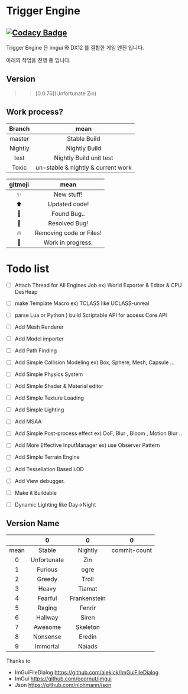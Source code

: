 # Trigger Engine 

## [![Codacy Badge](https://api.codacy.com/project/badge/Grade/a1dc6b1d49334d82a047f052b49521ff)](https://www.codacy.com/app/ToxicTrigger/trigger?utm_source=github.com&amp;utm_medium=referral&amp;utm_content=ToxicTrigger/trigger&amp;utm_campaign=Badge_Grade)

Trigger Engine 은 imgui 와 DX12 를 결합한 게임 엔진 입니다.

아래의 작업을 진행 중 입니다. 

## Version
>>[0.0.76](Unfortunate Zin)

## Work process?

| Branch  |                mean                |
| :-----: | :--------------------------------: |
| master  |            Stable Build            |
| Nightly |           Nightly Build            |
|   test  |      Nightly Build unit test       |
|  Toxic  | un-stable & nightly & current work |

|    gitmoji     |          mean           |
| :------------: | :---------------------: |
|   :sparkles:   |       New stuff!        |
|   :arrow_up:   |      Updated code!      |
|     :bug:      |       Found Bug..       |
|    :wrench:    |      Resolved Bug!      |
|     :fire:     | Removing code or Files! |
| :construction: |    Work in progress.    |

# Todo list

- [ ] Attach Thread for All Engines Job ex) World Exporter & Editor & CPU DesHeap 
- [ ] make Template Macro ex) TCLASS like UCLASS-unreal
- [ ] parse Lua or Python ) build Scriptable API for access Core API
- [ ] Add Mesh Renderer 
- [ ] Add Model importer
- [ ] Add Path Finding 
- [ ] Add Simple Collision Modeling ex) Box, Sphere, Mesh, Capsule ... 
- [ ] Add Simple Physics System
- [ ] Add Simple Shader & Material editor
- [ ] Add Simple Texture Loading 
- [ ] Add Simple Lighting 
- [ ] Add MSAA
- [ ] Add Simple Post-process effect ex) DoF, Blur , Bloom , Motion Blur .. 
- [ ] Add More Effective InputManager ex) use Observer Pattern
- [ ] Add Simple Terrain Engine 
- [ ] Add Tessellation Based LOD
- [ ] Add View debugger.
- [ ] Make it Buildable
- [ ] Dynamic Lighting like Day->Night 



## Version Name

|      |      0      |      0       |      0       |
| :--: | :---------: | :----------: | :----------: |
| mean |   Stable    |   Nightly    | commit-count |
|  0   | Unfortunate |     Zin      |              |
|  1   |   Furious   |     ogre     |              |
|  2   |   Greedy    |    Troll     |              |
|  3   |    Heavy    |    Tiamat    |              |
|  4   |   Fearful   | Frankenstein |              |
|  5   |   Raging    |    Fenrir    |              |
|  6   |   Hallway   |    Siren     |              |
|  7   |   Awesome   |   Skeleton   |              |
|  8   |  Nonsense   |    Eredin    |              |
|  9   |  Immortal   |    Naiads    |              |



Thanks to

- ImGuiFileDialog  https://github.com/aiekick/ImGuiFileDialog
- ImGui https://github.com/ocornut/imgui
- Json https://github.com/nlohmann/json
